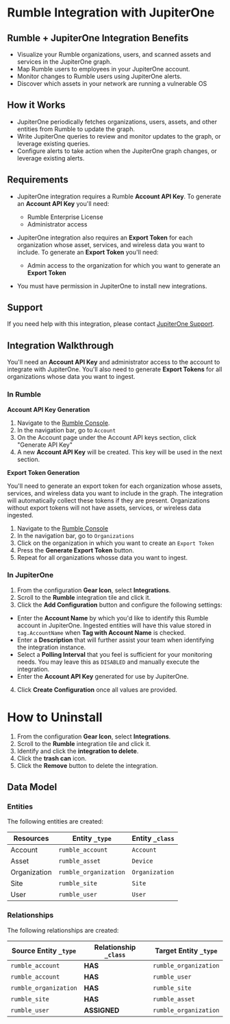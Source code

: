# Rumble Integration with JupiterOne

## Rumble + JupiterOne Integration Benefits

*   Visualize your Rumble organizations, users, and scanned assets and services in
    the JupiterOne graph.
*   Map Rumble users to employees in your JupiterOne account.
*   Monitor changes to Rumble users using JupiterOne alerts.
*   Discover which assets in your network are running a vulnerable OS

## How it Works

*   JupiterOne periodically fetches organizations, users, assets, and other
    entities from Rumble to update the graph.
*   Write JupiterOne queries to review and monitor updates to the graph, or
    leverage existing queries.
*   Configure alerts to take action when the JupiterOne graph changes, or leverage
    existing alerts.

## Requirements

*   JupiterOne integration requires a Rumble **Account API Key**. To generate an
    **Account API Key** you'll need:

    *   Rumble Enterprise License
    *   Administrator access

*   JupiterOne integration also requires an **Export Token** for each organization
    whose asset, services, and wireless data you want to include. To generate an
    **Export Token** you'll need:

    *   Admin access to the organization for which you want to generate an **Export
        Token**

*   You must have permission in JupiterOne to install new integrations.

## Support

If you need help with this integration, please contact
[JupiterOne Support](https://support.jupiterone.io).

## Integration Walkthrough

You'll need an **Account API Key** and administrator access to the account to
integrate with JupiterOne. You'll also need to generate **Export Tokens** for
all organizations whose data you want to ingest.

### In Rumble

**Account API Key Generation**

1.  Navigate to the [Rumble Console](https://console.rumble.run/).
2.  In the navigation bar, go to `Account`
3.  On the Account page under the Account API keys section, click "Generate API
    Key"
4.  A new **Account API Key** will be created. This key will be used in the next
    section.

**Export Token Generation**

You'll need to generate an export token for each organization whose assets,
services, and wireless data you want to include in the graph. The integration
will automatically collect these tokens if they are present. Organizations
without export tokens will not have assets, services, or wireless data ingested.

1.  Navigate to the [Rumble Console](https://console.rumble/run)
2.  In the navigation bar, go to `Organizations`
3.  Click on the organization in which you want to create an `Export Token`
4.  Press the **Generate Export Token** button.
5.  Repeat for all organizations whosse data you want to ingest.

### In JupiterOne

1.  From the configuration **Gear Icon**, select **Integrations**.
2.  Scroll to the **Rumble** integration tile and click it.
3.  Click the **Add Configuration** button and configure the following settings:

*   Enter the **Account Name** by which you'd like to identify this Rumble account
    in JupiterOne. Ingested entities will have this value stored in
    `tag.AccountName` when **Tag with Account Name** is checked.
*   Enter a **Description** that will further assist your team when identifying
    the integration instance.
*   Select a **Polling Interval** that you feel is sufficient for your monitoring
    needs. You may leave this as `DISABLED` and manually execute the integration.
*   Enter the **Account API Key** generated for use by JupiterOne.

4.  Click **Create Configuration** once all values are provided.

# How to Uninstall

1.  From the configuration **Gear Icon**, select **Integrations**.
2.  Scroll to the **Rumble** integration tile and click it.
3.  Identify and click the **integration to delete**.
4.  Click the **trash can** icon.
5.  Click the **Remove** button to delete the integration.

<!-- {J1_DOCUMENTATION_MARKER_START} -->

<!--
********************************************************************************
NOTE: ALL OF THE FOLLOWING DOCUMENTATION IS GENERATED USING THE
"j1-integration document" COMMAND. DO NOT EDIT BY HAND! PLEASE SEE THE DEVELOPER
DOCUMENTATION FOR USAGE INFORMATION:

https://github.com/JupiterOne/sdk/blob/main/docs/integrations/development.md
********************************************************************************
-->

## Data Model

### Entities

The following entities are created:

| Resources    | Entity `_type`        | Entity `_class` |
| ------------ | --------------------- | --------------- |
| Account      | `rumble_account`      | `Account`       |
| Asset        | `rumble_asset`        | `Device`        |
| Organization | `rumble_organization` | `Organization`  |
| Site         | `rumble_site`         | `Site`          |
| User         | `rumble_user`         | `User`          |

### Relationships

The following relationships are created:

| Source Entity `_type` | Relationship `_class` | Target Entity `_type` |
| --------------------- | --------------------- | --------------------- |
| `rumble_account`      | **HAS**               | `rumble_organization` |
| `rumble_account`      | **HAS**               | `rumble_user`         |
| `rumble_organization` | **HAS**               | `rumble_site`         |
| `rumble_site`         | **HAS**               | `rumble_asset`        |
| `rumble_user`         | **ASSIGNED**          | `rumble_organization` |

<!--
********************************************************************************
END OF GENERATED DOCUMENTATION AFTER BELOW MARKER
********************************************************************************
-->

<!-- {J1_DOCUMENTATION_MARKER_END} -->
 
<!--  jupiterOneDocVersion=1-2-2 -->